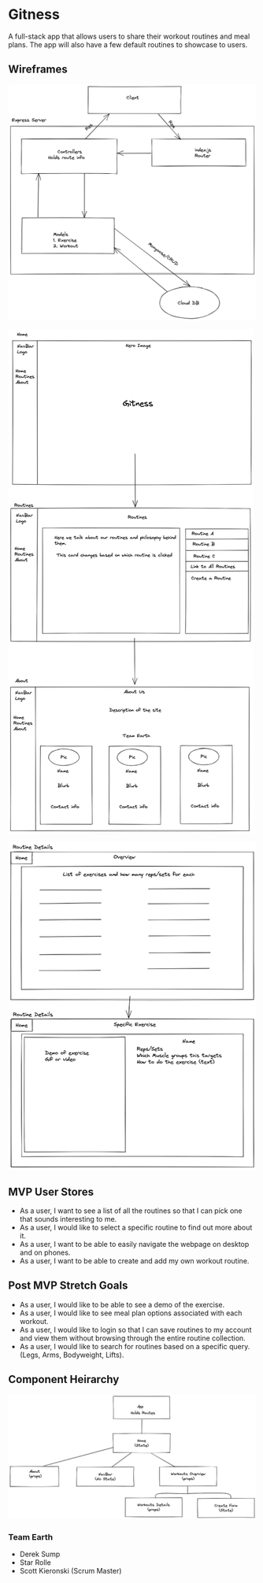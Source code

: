 # Gitness
A full-stack app that allows users to share their workout routines and meal plans. The app will also have a few default routines to showcase to users. 

## Wireframes
![Backend Wireframe](/images/GitnessBE.png)

![Frontend Wireframe](/images/GitnessFE.png)

![Frontend Details Wireframe](/images/GitnessDetails.png)

## MVP User Stores

* As a user, I want to see a list of all the routines so that I can pick one that sounds interesting to me.
* As a user, I would like to select a specific routine to find out more about it.
* As a user, I want to be able to easily navigate the webpage on desktop and on phones.
* As a user, I want to be able to create and add my own workout routine.

## Post MVP Stretch Goals
* As a user, I would like to be able to see a demo of the exercise.
* As a user, I would like to see meal plan options associated with each workout.
* As a user, I would like to login so that I can save routines to my account and view them without browsing through the entire routine collection.
* As a user, I would like to search for routines based on a specific query. (Legs, Arms, Bodyweight, Lifts).

## Component Heirarchy
![Component Heirarchy](/images/ComponentHeirarchy.png)

### Team Earth
* Derek Sump
* Star Rolle
* Scott Kieronski (Scrum Master)


